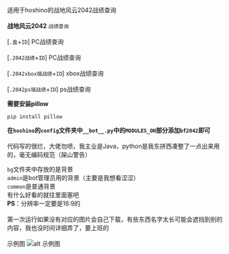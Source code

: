 适用于hoshino的战地风云2042战绩查询
<br><br>
****战地风云2042****
`战绩查询`<br><br>
[`.盒`+`ID`] PC战绩查询<br><br>
[`.2042战绩`+`ID`] PC战绩查询<br><br>
[`.2042xbox端战绩`+`ID`] xbox战绩查询<br><br>
[`.2042ps端战绩`+`ID`] ps战绩查询

**需要安装pillow**

    pip install pillow

**在`hoshino`的`config`文件夹中`__bot__.py`中的`MODULES_ON`部分添加`bf2042`即可**
<br><br>
代码写的很烂，大佬勿喷，我主业是Java，python是我东拼西凑整了一点出来用的，毫无编码规范（屎山警告）

`bg`文件夹中存放的是背景<br>`admin`是bot管理员用的背景（主要是我想看涩涩）<br>`common`是普通背景<br>有什么好看的就往里面塞吧
<br>**PS**：分辨率一定要是16:9的<br>
<br>第一次运行如果没有对应的图片会自己下载，有些东西名字太长可能会遮挡到别的内容，我也没时间详细弄了，要上班的
<br><br>示例图
![alt 示例图]("http://sansenhoshi.top/static/images/battleinfo.png")
